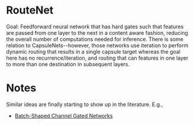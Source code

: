 # RouteNet
Goal: Feedforward neural network that has hard gates such that features are passed from one layer to the next in a content aware fashion, reducing the overall number of computations needed for inference. There is some relation to CapsuleNets--however, those networks use iteration to perform dynamic routing that results in a single capsule target whereas the goal here has no recurrence/iteration, and routing that can features in one layer to more than one destination in subsequent layers.

# Notes
Similar ideas are finally starting to show up in the literature. E.g., 

 + [Batch-Shaped Channel Gated Networks](https://arxiv.org/abs/1907.06627)

